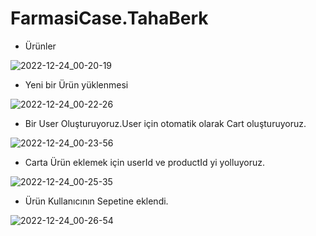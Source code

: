 # FarmasiCase.TahaBerk
- Ürünler

![2022-12-24_00-20-19](https://user-images.githubusercontent.com/63355948/209406505-b093f52d-4bc5-4af5-bb85-e358258f547c.png)

- Yeni bir Ürün yüklenmesi

![2022-12-24_00-22-26](https://user-images.githubusercontent.com/63355948/209406611-1979a7a5-17cf-41ab-ae08-dc8690986c87.png)

- Bir User Oluşturuyoruz.User için otomatik olarak Cart oluşturuyoruz.

![2022-12-24_00-23-56](https://user-images.githubusercontent.com/63355948/209406716-4ebb8d2f-4e24-4f6c-a033-61827d2262b7.png)

- Carta Ürün eklemek için userId ve productId yi yolluyoruz.

![2022-12-24_00-25-35](https://user-images.githubusercontent.com/63355948/209406840-9c2730db-5c77-42b9-8d82-7bc1f088ae25.png)

- Ürün Kullanıcının Sepetine eklendi.

![2022-12-24_00-26-54](https://user-images.githubusercontent.com/63355948/209406880-068a33bc-e4ac-4847-9124-80759f76c571.png)
